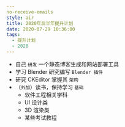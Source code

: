 ```yaml
---
no-receive-emails
style: air
title: 2020年后半年提升计划
date: 2020-07-29 10:36:00
tags:
  - 提升计划
  - 2020
---
```


- 自己 `研发` 一个静态博客生成和网站部署工具
- 学习 Blender 研究编写 `Blender 插件`
- 研究 CKEditor 掌握其 `架构`
- （`外加`）读书，保持学习 `基础`
  - 软件工程相关学科
  - UI 设计类
  - 3D 渲染类
  - 某些考试教程
